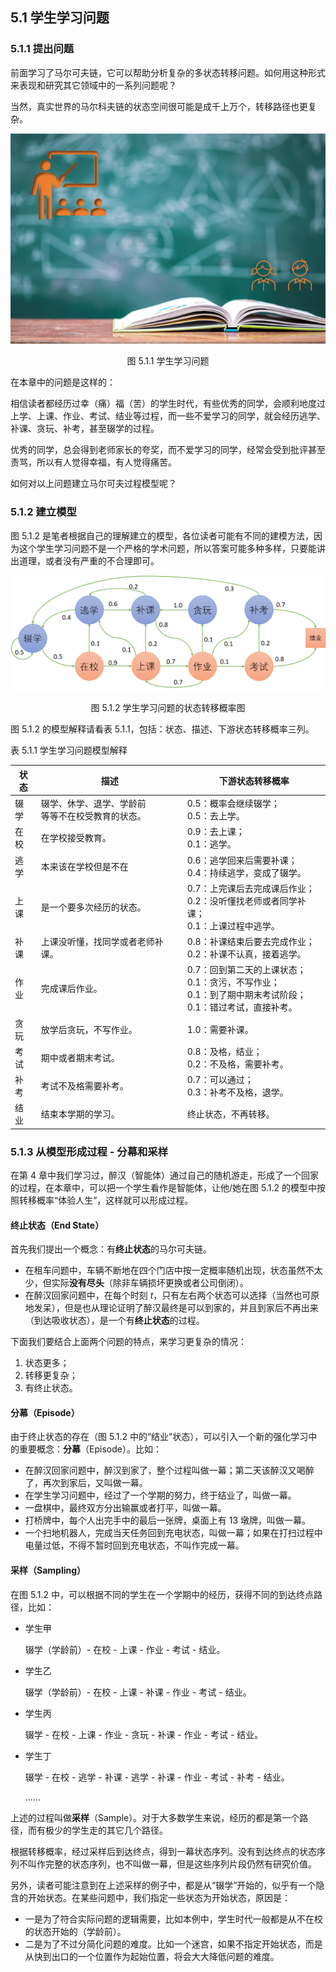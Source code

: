 
## 5.1 学生学习问题

### 5.1.1 提出问题

前面学习了马尔可夫链，它可以帮助分析复杂的多状态转移问题。如何用这种形式来表现和研究其它领域中的一系列问题呢？

当然，真实世界的马尔科夫链的状态空间很可能是成千上万个，转移路径也更复杂。

<center>
<img src="./img/Student-Cover.png" width="600">

图 5.1.1 学生学习问题
</center>

在本章中的问题是这样的：

相信读者都经历过幸（痛）福（苦）的学生时代，有些优秀的同学，会顺利地度过上学、上课、作业、考试、结业等过程，而一些不爱学习的同学，就会经历逃学、补课、贪玩、补考，甚至辍学的过程。

优秀的同学，总会得到老师家长的夸奖，而不爱学习的同学，经常会受到批评甚至责骂，所以有人觉得幸福，有人觉得痛苦。

如何对以上问题建立马尔可夫过程模型呢？

### 5.1.2 建立模型

图 5.1.2 是笔者根据自己的理解建立的模型，各位读者可能有不同的建模方法，因为这个学生学习问题不是一个严格的学术问题，所以答案可能多种多样，只要能讲出道理，或者没有严重的不合理即可。

<center>
<img src="./img/Student-Model.png">

图 5.1.2 学生学习问题的状态转移概率图
</center>

图 5.1.2 的模型解释请看表 5.1.1，包括：状态、描述、下游状态转移概率三列。

表 5.1.1 学生学习问题模型解释

|状态|描述|下游状态转移概率|
|-|-|-|
|辍学|辍学、休学、退学、学龄前<br>等等不在校受教育的状态。| 0.5：概率会继续辍学；<br>0.5：去上学。|
|在校|在学校接受教育。|0.9：去上课；<br>0.1：逃学。|
|逃学|本来该在学校但是不在|0.6：逃学回来后需要补课；<br>0.4：持续逃学，变成了辍学。|
|上课|是一个要多次经历的状态。|0.7：上完课后去完成课后作业；<br>0.2：没听懂找老师或者同学补课；<br>0.1：上课过程中逃学。|
|补课|上课没听懂，找同学或者老师补课。|0.8：补课结束后要去完成作业；<br>0.2：补课不认真，接着逃学。|
|作业|完成课后作业。|0.7：回到第二天的上课状态；<br>0.1：贪污，不写作业；<br>0.1：到了期中期末考试阶段；<br>0.1：错过考试，直接补考。|
|贪玩|放学后贪玩，不写作业。|1.0：需要补课。|
|考试|期中或者期末考试。|0.8：及格，结业；<br>0.2：不及格，需要补考。|
|补考|考试不及格需要补考。|0.7：可以通过；<br>0.3：补考不及格，退学。|
|结业|结束本学期的学习。|终止状态，不再转移。|


### 5.1.3 从模型形成过程 - 分幕和采样

在第 4 章中我们学习过，醉汉（智能体）通过自己的随机游走，形成了一个回家的过程，在本章中，可以把一个学生看作是智能体，让他/她在图 5.1.2 的模型中按照转移概率“体验人生”，这样就可以形成过程。

#### 终止状态（End State）

首先我们提出一个概念：有**终止状态**的马尔可夫链。

- 在租车问题中，车辆不断地在四个门店中按一定概率随机出现，状态虽然不太少，但实际**没有尽头**（除非车辆损坏更换或者公司倒闭）。
- 在醉汉回家问题中，在每个时刻 $t$，只有左右两个状态可以选择（当然也可原地发呆），但是也从理论证明了醉汉最终是可以到家的，并且到家后不再出来（到达吸收状态），是一个有**终止状态**的过程。

下面我们要结合上面两个问题的特点，来学习更复杂的情况：
1. 状态更多；
2. 转移更复杂；
3. 有终止状态。

#### 分幕（Episode）

由于终止状态的存在（图 5.1.2 中的“结业”状态），可以引入一个新的强化学习中的重要概念：**分幕**（Episode）。比如：

- 在醉汉回家问题中，醉汉到家了，整个过程叫做一幕；第二天该醉汉又喝醉了，再次到家后，又叫做一幕。
- 在学生学习问题中，经过了一个学期的努力，终于结业了，叫做一幕。
- 一盘棋中，最终双方分出输赢或者打平，叫做一幕。
- 打桥牌中，每个人出完手中的最后一张牌，桌面上有 13 墩牌，叫做一幕。
- 一个扫地机器人，完成当天任务回到充电状态，叫做一幕；如果在打扫过程中电量过低，不得不暂时回到充电状态，不叫作完成一幕。

#### 采样（Sampling）

在图 5.1.2 中，可以根据不同的学生在一个学期中的经历，获得不同的到达终点路径，比如：
- 学生甲

  辍学（学龄前）- 在校 - 上课 - 作业 - 考试 - 结业。

- 学生乙

  辍学（学龄前）- 在校 - 上课 - 补课 - 作业 - 考试 - 结业。

- 学生丙

  辍学 - 在校 - 上课 - 作业 - 贪玩 - 补课 - 作业 - 考试 - 结业。

- 学生丁

  辍学 - 在校 - 逃学 - 补课 - 逃学 - 补课 - 作业 - 考试 - 补考 - 结业。

  ......

上述的过程叫做**采样**（Sample）。对于大多数学生来说，经历的都是第一个路径，而有极少的学生走的其它几个路径。

根据转移概率，经过采样后到达终点，得到一幕状态序列。没有到达终点的状态序列不叫作完整的状态序列，也不叫做一幕，但是这些序列片段仍然有研究价值。

另外，读者可能注意到在上述采样的例子中，都是从“辍学”开始的，似乎有一个隐含的开始状态。在某些问题中，我们指定一些状态为开始状态，原因是：

- 一是为了符合实际问题的逻辑需要，比如本例中，学生时代一般都是从不在校的状态开始的（学龄前）。
- 二是为了不过分简化问题的难度。比如一个迷宫，如果不指定开始状态，而是从快到出口的一个位置作为起始位置，将会大大降低问题的难度。
